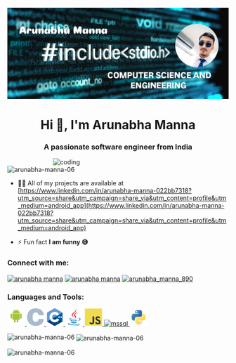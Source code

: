 ![logo](https://github.com/Arunabha-Manna-06/Arunabha-Manna-06/blob/main/WhatsApp%20Image%202025-09-01%20at%2010.39.04%20PM.jpeg)
<h1 align="center">Hi 👋, I'm Arunabha Manna</h1>
<h3 align="center">A passionate software engineer from India</h3>
<img align="right" alt="coding" width="400" src="https://repository-images.githubusercontent.com/588181932/e36ec678-7984-4cdd-8e4c-a3932772ff8e
<p align="left"> <img src="https://komarev.com/ghpvc/?username=arunabha-manna-06&label=Profile%20views&color=0e75b6&style=flat" alt="arunabha-manna-06" /> </p>

- 👨‍💻 All of my projects are available at [https://www.linkedin.com/in/arunabha-manna-022bb7318?utm_source=share&utm_campaign=share_via&utm_content=profile&utm_medium=android_app](https://www.linkedin.com/in/arunabha-manna-022bb7318?utm_source=share&utm_campaign=share_via&utm_content=profile&utm_medium=android_app)

- ⚡ Fun fact **I am funny 😅**

<h3 align="left">Connect with me:</h3>
<p align="left">
<a href="https://linkedin.com/in/arunabha manna" target="blank"><img align="center" src="https://raw.githubusercontent.com/rahuldkjain/github-profile-readme-generator/master/src/images/icons/Social/linked-in-alt.svg" alt="arunabha manna" height="30" width="40" /></a>
<a href="https://fb.com/arunabha manna" target="blank"><img align="center" src="https://raw.githubusercontent.com/rahuldkjain/github-profile-readme-generator/master/src/images/icons/Social/facebook.svg" alt="arunabha manna" height="30" width="40" /></a>
<a href="https://instagram.com/arunabha_manna_890" target="blank"><img align="center" src="https://raw.githubusercontent.com/rahuldkjain/github-profile-readme-generator/master/src/images/icons/Social/instagram.svg" alt="arunabha_manna_890" height="30" width="40" /></a>
</p>

<h3 align="left">Languages and Tools:</h3>
<p align="left"> <a href="https://developer.android.com" target="_blank" rel="noreferrer"> <img src="https://raw.githubusercontent.com/devicons/devicon/master/icons/android/android-original-wordmark.svg" alt="android" width="40" height="40"/> </a> <a href="https://www.cprogramming.com/" target="_blank" rel="noreferrer"> <img src="https://raw.githubusercontent.com/devicons/devicon/master/icons/c/c-original.svg" alt="c" width="40" height="40"/> </a> <a href="https://www.w3schools.com/cpp/" target="_blank" rel="noreferrer"> <img src="https://raw.githubusercontent.com/devicons/devicon/master/icons/cplusplus/cplusplus-original.svg" alt="cplusplus" width="40" height="40"/> </a> <a href="https://www.java.com" target="_blank" rel="noreferrer"> <img src="https://raw.githubusercontent.com/devicons/devicon/master/icons/java/java-original.svg" alt="java" width="40" height="40"/> </a> <a href="https://developer.mozilla.org/en-US/docs/Web/JavaScript" target="_blank" rel="noreferrer"> <img src="https://raw.githubusercontent.com/devicons/devicon/master/icons/javascript/javascript-original.svg" alt="javascript" width="40" height="40"/> </a> <a href="https://www.microsoft.com/en-us/sql-server" target="_blank" rel="noreferrer"> <img src="https://www.svgrepo.com/show/303229/microsoft-sql-server-logo.svg" alt="mssql" width="40" height="40"/> </a> <a href="https://www.python.org" target="_blank" rel="noreferrer"> <img src="https://raw.githubusercontent.com/devicons/devicon/master/icons/python/python-original.svg" alt="python" width="40" height="40"/> </a> </p>

<p><img align="left" src="https://github-readme-stats.vercel.app/api/top-langs?username=arunabha-manna-06&show_icons=true&locale=en&layout=compact" alt="arunabha-manna-06" /></p>

<p>&nbsp;<img align="center" src="https://github-readme-stats.vercel.app/api?username=arunabha-manna-06&show_icons=true&locale=en" alt="arunabha-manna-06" /></p>

<p><img align="center" src="https://github-readme-streak-stats.herokuapp.com/?user=arunabha-manna-06&" alt="arunabha-manna-06" /></p>
